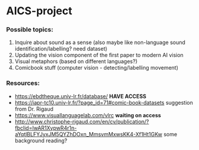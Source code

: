 # AICS-project

### Possible topics:
1. Inquire about sound as a sense (also maybe like non-language sound identification/labelling? need dataset)
2. Updating the vision component of the first paper to modern AI vision
3. Visual metaphors (based on different languages?)
4. Comicbook stuff (computer vision - detecting/labelling movement) 

### Resources:
+ https://ebdtheque.univ-lr.fr/database/ **HAVE ACCESS**
+ https://iapr-tc10.univ-lr.fr/?page_id=71#comic-book-datasets suggestion from Dr. Rigaud
+ https://www.visuallanguagelab.com/vlrc **waiting on access**
+ http://www.christophe-rigaud.com/en/cv/publication/?fbclid=IwAR1XypwR4r1n-aYqtlBLFYJyxJM5QYZhDOxn_MmsvmMxwsKK4-Xf1Ht1GKw some background reading?
